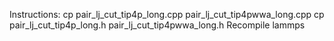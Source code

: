 Instructions:
cp pair_lj_cut_tip4p_long.cpp	pair_lj_cut_tip4pwwa_long.cpp
cp pair_lj_cut_tip4p_long.h	pair_lj_cut_tip4pwwa_long.h
Recompile lammps
